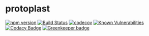 # protoplast

[![npm version](https://badge.fury.io/js/protoplast.svg)](https://badge.fury.io/js/protoplast) [![Build Status](https://travis-ci.org/ifrost/protoplast.svg?branch=master)](https://travis-ci.org/ifrost/protoplast) [![codecov](https://codecov.io/gh/ifrost/protoplast/branch/master/graph/badge.svg)](https://codecov.io/gh/ifrost/protoplast) [![Known Vulnerabilities](https://snyk.io/test/github/ifrost/protoplast/badge.svg)](https://snyk.io/test/github/ifrost/protoplast) [![Codacy Badge](https://api.codacy.com/project/badge/Grade/6bbb04958c824268baa0c1b310455faa)](https://www.codacy.com/app/ifrost/protoplast?utm_source=github.com&amp;utm_medium=referral&amp;utm_content=ifrost/protoplast&amp;utm_campaign=Badge_Grade) [![Greenkeeper badge](https://badges.greenkeeper.io/ifrost/protoplast.svg)](https://greenkeeper.io/)
